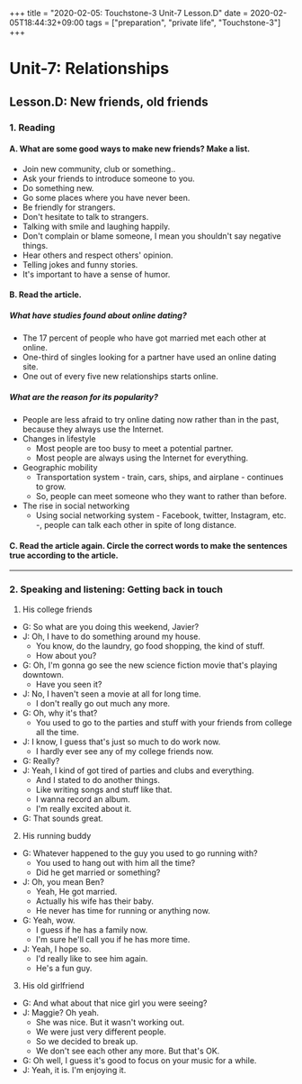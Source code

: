 +++
title =  "2020-02-05: Touchstone-3 Unit-7 Lesson.D"
date = 2020-02-05T18:44:32+09:00
tags = ["preparation", "private life", "Touchstone-3"]
+++

# Unit-7: Relationships
## Lesson.D: New friends, old friends

### 1. Reading

#### A. What are some good ways to make new friends? Make a list.
* Join new community, club or something..
* Ask your friends to introduce someone to you.
* Do something new.
* Go some places where you have never been.
* Be friendly for strangers.
* Don't hesitate to talk to strangers.
* Talking with smile and laughing happily.
* Don't complain or blame someone, I mean you shouldn't say negative things.
* Hear others and respect others' opinion.
* Telling jokes and funny stories.
* It's important to have a sense of humor.

#### B. Read the article. 
##### What have studies found about online dating?
* The 17 percent of people who have got married met each other at online.  
* One-third of singles looking for a partner have used an online dating site.
* One out of every five new relationships starts online.

##### What are the reason for its popularity?
* People are less afraid to try online dating now rather than in the past,
  because they always use the Internet.
* Changes in lifestyle
  - Most people are too busy to meet a potential partner.
  - Most people are always using the Internet for everything.
* Geographic mobility
  - Transportation system - train, cars, ships, and airplane - continues to grow.
  - So, people can meet someone who they want to rather than before.
* The rise in social networking
  - Using social networking system - Facebook, twitter, Instagram, etc. -,
    people can talk each other in spite of long distance.

#### C. Read the article again. Circle the correct words to make the sentences true according to the article.

- - -
### 2. Speaking and listening: Getting back in touch
1. His college friends
  - G: So what are you doing this weekend, Javier?
  - J: Oh, I have to do something around my house.
    - You know, do the laundry, go food shopping, the kind of stuff.
    - How about you?
  - G: Oh, I'm gonna go see the new science fiction movie that's playing downtown.
    - Have you seen it?
  - J: No, I haven't seen a movie at all for long time.
    - I don't really go out much any more.
  - G: Oh, why it's that?
    - You used to go to the parties and stuff with your friends from college all the time.
  - J: I know, I guess that's just so much to do work now.
    - I hardly ever see any of my college friends now.
  - G: Really?
  - J: Yeah, I kind of got tired of parties and clubs and everything.
    - And I stated to do another things.
    - Like writing songs and stuff like that.
    - I wanna record an album.
    - I'm really excited about it.
  - G: That sounds great. 
2. His running buddy
  - G: Whatever happened to the guy you used to go running with?
    - You used to hang out with him all the time?
    - Did he get married or something?
  - J: Oh, you mean Ben?
    - Yeah, He got married.
    - Actually his wife has their baby.
    - He never has time for running or anything now.
  - G: Yeah, wow.
    - I guess if he has a family now.
    - I'm sure he'll call you if he has more time.
  - J: Yeah, I hope so.
    - I'd really like to see him again.
    - He's a fun guy.
3. His old girlfriend
  - G: And what about that nice girl you were seeing?
  - J: Maggie? Oh yeah.
    - She was nice. But it wasn't working out.
    - We were just very different people.
    - So we decided to break up.
    - We don't see each other any more. But that's OK.
  - G: Oh well, I guess it's good to focus on your music for a while.
  - J: Yeah, it is. I'm enjoying it.
  
